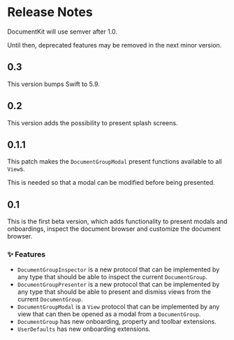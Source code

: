 # Release Notes

DocumentKit will use semver after 1.0. 

Until then, deprecated features may be removed in the next minor version.



## 0.3

This version bumps Swift to 5.9. 



## 0.2

This version adds the possibility to present splash screens. 



## 0.1.1

This patch makes the `DocumentGroupModal` present functions available to all `View`s.

This is needed so that a modal can be modified before being presented. 



## 0.1

This is the first beta version, which adds functionality to present modals and onboardings, inspect the document browser and customize the document browser. 

### ✨ Features

* `DocumentGroupInspector` is a new protocol that can be implemented by any type that should be able to inspect the current `DocumentGroup`.
* `DocumentGroupPresenter` is a new protocol that can be implemented by any type that should be able to present and dismiss views from the current `DocumentGroup`.
* `DocumentGroupModal` is a `View` protocol that can be implemented by any view that can then be opened as a modal from a `DocumentGroup`. 
* `DocumentGroup` has new onboarding, property and toolbar extensions.
* `UserDefaults` has new onboarding extensions.
